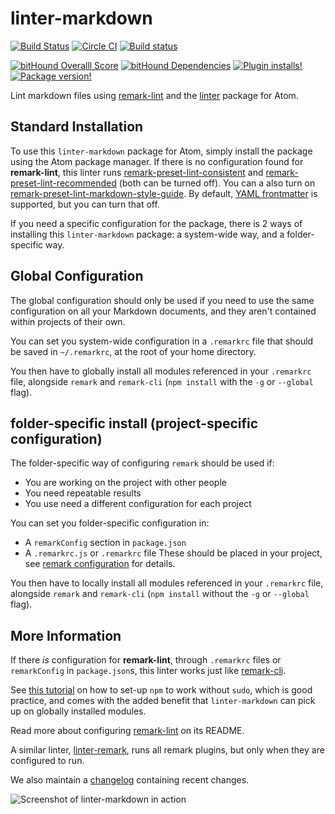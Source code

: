 # linter-markdown

[![Build Status](https://travis-ci.org/AtomLinter/linter-markdown.svg?branch=master)](https://travis-ci.org/AtomLinter/linter-markdown)
[![Circle CI](https://circleci.com/gh/AtomLinter/linter-markdown/tree/master.svg?style=shield)](https://circleci.com/gh/AtomLinter/linter-markdown/tree/master)
[![Build status](https://ci.appveyor.com/api/projects/status/owck145l404p4f7k/branch/master?svg=true)](https://ci.appveyor.com/project/SpainTrain/linter-markdown/branch/master)

[![bitHound Overalll Score](https://www.bithound.io/github/AtomLinter/linter-markdown/badges/score.svg)](https://www.bithound.io/github/AtomLinter/linter-markdown)
[![bitHound Dependencies](https://www.bithound.io/github/AtomLinter/linter-markdown/badges/dependencies.svg)](https://www.bithound.io/github/AtomLinter/linter-markdown/master/dependencies/npm)
[![Plugin installs!](https://img.shields.io/apm/dm/linter-markdown.svg)](https://atom.io/packages/linter-markdown)
[![Package version!](https://img.shields.io/apm/v/linter-markdown.svg?style=flat)](https://atom.io/packages/linter-markdown)

Lint markdown files using [remark-lint][remark-lint] and the
[linter][linter] package for Atom.

## Standard Installation

To use this `linter-markdown` package for Atom, simply install the package using the Atom package manager. If there is no configuration found for **remark-lint**, this linter runs [remark-preset-lint-consistent][consistent] and [remark-preset-lint-recommended][recommended] (both can be turned off). You can a also turn on [remark-preset-lint-markdown-style-guide][styleguide]. By default, [YAML frontmatter][yaml] is supported, but you can turn that off.

If you need a specific configuration for the package, there is 2 ways of installing this `linter-markdown` package: a system-wide way, and a folder-specific way.

## Global Configuration

The global configuration should only be used if you need to use the same
configuration on all your Markdown documents, and they aren't contained within
projects of their own.

You can set you system-wide configuration in a `.remarkrc` file that should be
saved in `~/.remarkrc`, at the root of your home directory.

You then have to globally install all modules referenced in your `.remarkrc`
file, alongside `remark` and `remark-cli` (`npm install` with the `-g` or
`--global` flag).

## folder-specific install (project-specific configuration)

The folder-specific way of configuring `remark` should be used if:
* You are working on the project with other people
* You need repeatable results
* You use need a different configuration for each project

You can set you folder-specific configuration in:
* A `remarkConfig` section in `package.json`
* A `.remarkrc.js` or `.remarkrc` file
These should be placed in your project, see
[remark configuration](https://github.com/unifiedjs/unified-engine/blob/master/doc/configure.md)
for details.

You then have to locally install all modules referenced in your `.remarkrc`
file, alongside `remark` and `remark-cli` (`npm install` without the `-g` or
`--global` flag).

## More Information

If there *is* configuration for **remark-lint**, through `.remarkrc` files or
`remarkConfig` in `package.json`s, this linter works just like
[remark-cli][cli].

See [this tutorial][set-up] on how to set-up `npm` to work without `sudo`, which
is good practice, and comes with the added benefit that `linter-markdown` can
pick up on globally installed modules.

Read more about configuring [remark-lint][configuration] on its README.

A similar linter, [linter-remark][], runs all remark plugins, but only when they are configured to run.

We also maintain a [changelog][changelog] containing recent changes.

![Screenshot of linter-markdown in action][screenshot]

[remark-lint]: https://github.com/wooorm/remark-lint
[changelog]: https://github.com/AtomLinter/linter-markdown/blob/master/CHANGELOG.md
[configuration]: https://github.com/wooorm/remark-lint#configuring-remark-lint
[linter]: https://atom.io/packages/linter
[screenshot]: https://raw.githubusercontent.com/AtomLinter/linter-markdown/master/assets/screenshot.png
[cli]: https://github.com/wooorm/remark/tree/master/packages/remark-cli
[yaml]: https://github.com/wooorm/remark-frontmatter
[consistent]: https://github.com/wooorm/remark-lint/tree/master/packages/remark-preset-lint-consistent
[recommended]: https://github.com/wooorm/remark-lint/tree/master/packages/remark-preset-lint-recommended
[styleguide]: https://github.com/wooorm/remark-lint/tree/master/packages/remark-preset-lint-markdown-style-guide
[linter-remark]: https://github.com/wooorm/linter-remark
[nvm]: https://github.com/creationix/nvm
[prefix]: https://docs.npmjs.com/misc/config#prefix
[set-up]: https://github.com/sindresorhus/guides/blob/master/npm-global-without-sudo.md
